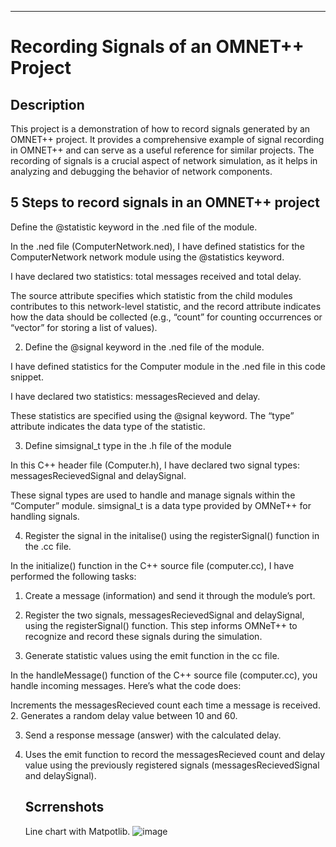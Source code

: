 

---

# Recording Signals of an OMNET++ Project


## Description

This project is a demonstration of how to record signals generated by an OMNET++ project. It provides a comprehensive example of signal recording in OMNET++ and can serve as a useful reference for similar projects. The recording of signals is a crucial aspect of network simulation, as it helps in analyzing and debugging the behavior of network components.


## 5 Steps to record signals in an OMNET++ project
 Define the @statistic keyword in the .ned file of the module.


In the .ned file (ComputerNetwork.ned), I have defined statistics for the ComputerNetwork network module using the @statistics keyword.

I have declared two statistics: total messages received and total delay.

The source attribute specifies which statistic from the child modules contributes to this network-level statistic, and the record attribute indicates how the data should be collected (e.g., “count” for counting occurrences or “vector” for storing a list of values).

2. Define the @signal keyword in the .ned file of the module.


I have defined statistics for the Computer module in the .ned file in this code snippet.

I have declared two statistics: messagesRecieved and delay.

These statistics are specified using the @signal keyword. The “type” attribute indicates the data type of the statistic.

3. Define simsignal_t type in the .h file of the module


In this C++ header file (Computer.h), I have declared two signal types: messagesRecievedSignal and delaySignal.

These signal types are used to handle and manage signals within the “Computer” module. simsignal_t is a data type provided by OMNeT++ for handling signals.

4. Register the signal in the initalise() using the registerSignal() function in the .cc file.


In the initialize() function in the C++ source file (computer.cc), I have performed the following tasks:

1. Create a message (information) and send it through the module’s port.

2. Register the two signals, messagesRecievedSignal and delaySignal, using the registerSignal() function. This step informs OMNeT++ to recognize and record these signals during the simulation.

5. Generate statistic values using the emit function in the cc file.


In the handleMessage() function of the C++ source file (computer.cc), you handle incoming messages. Here’s what the code does:

Increments the messagesRecieved count each time a message is received.
2. Generates a random delay value between 10 and 60.

3. Send a response message (answer) with the calculated delay.

4. Uses the emit function to record the messagesRecieved count and delay value using the previously registered signals (messagesRecievedSignal and delaySignal).


   ## Scrrenshots
   Line chart with Matpotlib.
   ![image](https://github.com/Chaami-Hewage/Recording-signals-of-an-OMNET-project/assets/97431898/cdbf0681-b7f2-49e6-a9eb-8e9bcf3681c8)

   
